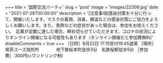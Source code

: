 +++
title = '国際交流パーティ'
slug = 'post'
image = 'images/22309.jpg'
date = "2021-07-28T00:00:00"
description = '[注意事項]感染対策を十分に行って、開催いたします。マスクの着用、消毒、検温などの感染対策にご協力をよろしくお願いします。また、発熱などの症状があった場合は、参加をお控えください。　応募が定数に達した場合、締め切らせていただきます。コロナの状況によりオンライン開催になる可能性もあります（オンライン開催だと参加費無料)'
disableComments = true
+++
［日時］8月22日 17:15受付19:45退場
［場所］喫茶スーズ焙煎所　　　　地下鉄桜本町徒歩3分　名鉄桜駅徒歩5分
［参加費］:300円(+ワンドリンク制)　